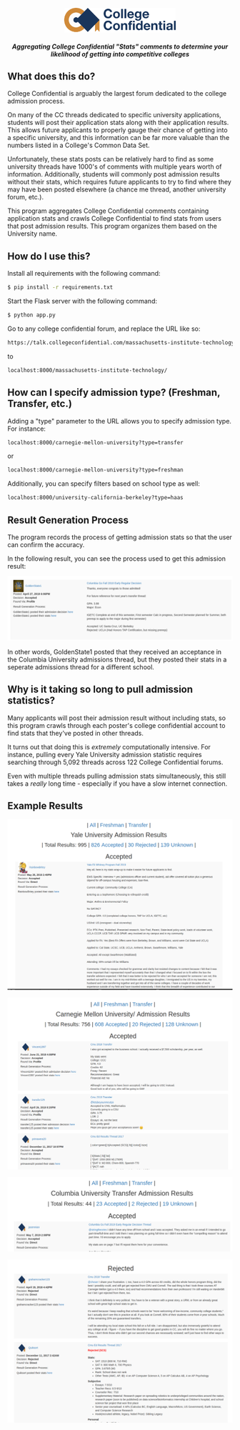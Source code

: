 <p align="center">
  <img src="static/cc.png" width="250"/>
<h5 align="center">Aggregating College Confidential "Stats" comments to determine your likelihood of getting into competitive colleges</h5>
</p>


## What does this do?

College Confidential is arguably the largest forum dedicated to the college admission process.

On many of the CC threads dedicated to specific university applications, students will post their application stats along with their application results.  This allows future applicants to properly gauge their chance of getting into a specific university, and this information can be far more valuable than the numbers listed in a College's Common Data Set.

Unfortunately, these stats posts can be relatively hard to find as some university threads have 1000's of comments with multiple years worth of information.  Additionally, students will commonly post admission results without their stats, which requires future applicants to try to find where they may have been posted elsewhere (a chance me thread, another university forum, etc.).

This program aggregates College Confidential comments containing application stats and crawls College Confidential to find stats from users that post admission results.  This program organizes them based on the University name.

## How do I use this?

Install all requirements with the following command:

```bash
$ pip install -r requirements.txt
```

Start the Flask server with the following command:

```bash
$ python app.py
```

Go to any college confidential forum, and replace the URL like so:

```bash
https://talk.collegeconfidential.com/massachusetts-institute-technology/
```

to

```bash
localhost:8000/massachusetts-institute-technology/
```

## How can I specify admission type?  (Freshman, Transfer, etc.)

Adding a "type" parameter to the URL allows you to specify admission type.  For instance:

```bash
localhost:8000/carnegie-mellon-university?type=transfer
```
or

```bash
localhost:8000/carnegie-mellon-university?type=freshman
```

Additionally, you can specify filters based on school type as well:

```bash
localhost:8000/university-california-berkeley?type=haas
```

## Result Generation Process

The program records the process of getting admission stats so that the user can confirm the accuracy.

In the following result, you can see the process used to get this admission result:

<p align="center">
  <img src="static/5.png"/>
</p>

In other words, GoldenState1 posted that they received an acceptance in the Columbia University admissions thread, but they posted their stats in a seperate admissions thread for a different school.

## Why is it taking so long to pull admission statistics?

Many applicants will post their admission result without including stats, so this program crawls through each poster's college confidential account to find stats that they've posted in other threads.

It turns out that doing this is *extremely* computationally intensive.  For instance, pulling every Yale University admission statistic requires searching through 5,092 threads across 122 College Confidential forums.

Even with multiple threads pulling admission stats simultaneously, this still takes a *really* long time - especially if you have a slow internet connection.

## Example Results

<p align="center">
  <img src="static/1.png"/>
</p>

<p align="center">
  <img src="static/2.png"/>
</p>



<p align="center">
  <img src="static/4.png"/>
</p>



<p align="center">
  <img src="static/3.png"/>
</p>






